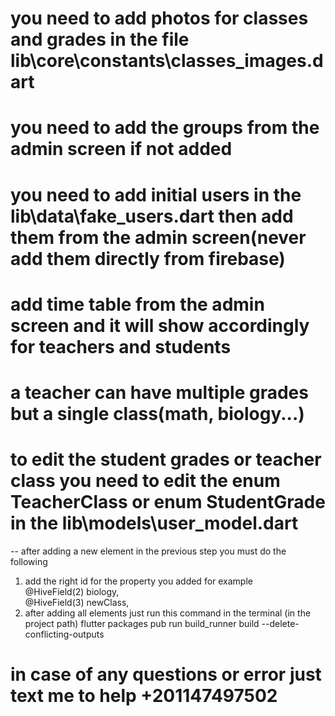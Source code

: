 

# you need to add photos for classes and grades in the file lib\core\constants\classes_images.dart
# you need to add the groups from the admin screen if not added
# you need to add initial users in the lib\data\fake_users.dart then add them from the admin screen(never add them directly from firebase)
# add time table from the admin screen and it will show accordingly for teachers and students
# a teacher can have multiple grades but a single class(math, biology...)
# to edit the student grades or teacher class you need to edit the enum TeacherClass or enum StudentGrade in the lib\models\user_model.dart
-- after adding a new element in the previous step you must do the following 
1) add the right id for the property you added for example   
@HiveField(2)
biology,     
@HiveField(3)
newClass,     
2) after adding all elements just run this command in the terminal (in the project path)
flutter packages pub run build_runner build --delete-conflicting-outputs

# in case of any questions or error just text me to help +201147497502